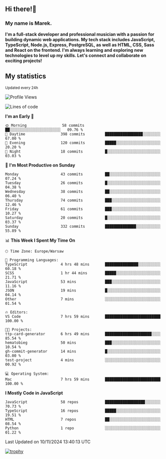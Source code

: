 ## Hi there!👋 ##
### My name is Marek. ###

**I'm a full-stack developer and professional musician with a passion for building dynamic web applications. My tech stack includes JavaScript, TypeScript, Node.js, Express, PostgreSQL, as well as HTML, CSS, Sass and React on the frontend. I'm always learning and exploring new technologies to level up my skills. Let's connect and collaborate on exciting projects!**

## My statistics ##
<sub>Updated every 24h</sub>
<!--START_SECTION:waka-->
![Profile Views](http://img.shields.io/badge/Profile%20Views-0-blue)

![Lines of code](https://img.shields.io/badge/From%20Hello%20World%20I%27ve%20Written-34.2%20thousand%20lines%20of%20code-blue)

**I'm an Early 🐤** 

```text
🌞 Morning                58 commits          ██░░░░░░░░░░░░░░░░░░░░░░░   09.76 % 
🌆 Daytime                398 commits         █████████████████░░░░░░░░   67.00 % 
🌃 Evening                120 commits         █████░░░░░░░░░░░░░░░░░░░░   20.20 % 
🌙 Night                  18 commits          █░░░░░░░░░░░░░░░░░░░░░░░░   03.03 % 
```
📅 **I'm Most Productive on Sunday** 

```text
Monday                   43 commits          ██░░░░░░░░░░░░░░░░░░░░░░░   07.24 % 
Tuesday                  26 commits          █░░░░░░░░░░░░░░░░░░░░░░░░   04.38 % 
Wednesday                38 commits          ██░░░░░░░░░░░░░░░░░░░░░░░   06.40 % 
Thursday                 74 commits          ███░░░░░░░░░░░░░░░░░░░░░░   12.46 % 
Friday                   61 commits          ███░░░░░░░░░░░░░░░░░░░░░░   10.27 % 
Saturday                 20 commits          █░░░░░░░░░░░░░░░░░░░░░░░░   03.37 % 
Sunday                   332 commits         ██████████████░░░░░░░░░░░   55.89 % 
```


📊 **This Week I Spent My Time On** 

```text
🕑︎ Time Zone: Europe/Warsaw

💬 Programming Languages: 
TypeScript               4 hrs 48 mins       ███████████████░░░░░░░░░░   60.18 % 
SCSS                     1 hr 44 mins        █████░░░░░░░░░░░░░░░░░░░░   21.71 % 
JavaScript               53 mins             ███░░░░░░░░░░░░░░░░░░░░░░   11.16 % 
JSON                     19 mins             █░░░░░░░░░░░░░░░░░░░░░░░░   04.14 % 
Other                    7 mins              ░░░░░░░░░░░░░░░░░░░░░░░░░   01.54 % 

🔥 Editors: 
VS Code                  7 hrs 59 mins       █████████████████████████   100.00 % 

🐱‍💻 Projects: 
ttp-card-generator       6 hrs 49 mins       █████████████████████░░░░   85.54 % 
hematobieg               50 mins             ███░░░░░░░░░░░░░░░░░░░░░░   10.54 % 
gh-commit-generator      14 mins             █░░░░░░░░░░░░░░░░░░░░░░░░   03.00 % 
test-project             4 mins              ░░░░░░░░░░░░░░░░░░░░░░░░░   00.92 % 

💻 Operating System: 
Mac                      7 hrs 59 mins       █████████████████████████   100.00 % 
```

**I Mostly Code in JavaScript** 

```text
JavaScript               58 repos            ██████████████████░░░░░░░   70.73 % 
TypeScript               16 repos            █████░░░░░░░░░░░░░░░░░░░░   19.51 % 
HTML                     7 repos             ██░░░░░░░░░░░░░░░░░░░░░░░   08.54 % 
Python                   1 repo              ░░░░░░░░░░░░░░░░░░░░░░░░░   01.22 % 
```




 Last Updated on 10/11/2024 13:40:13 UTC
<!--END_SECTION:waka-->
[![trophy](https://github-profile-trophy.vercel.app/?username=ryo-ma&theme=onedark)](https://github.com/ryo-ma/github-profile-trophy)
<!--
**MarekSax/MarekSax** is a ✨ _special_ ✨ repository because its `README.md` (this file) appears on your GitHub profile.

Here are some ideas to get you started:

- 🔭 I’m currently working on ...
- 🌱 I’m currently learning ...
- 👯 I’m looking to collaborate on ...
- 🤔 I’m looking for help with ...
- 💬 Ask me about ...
- 📫 How to reach me: ...
- 😄 Pronouns: ...
- ⚡ Fun fact: ...
-->
